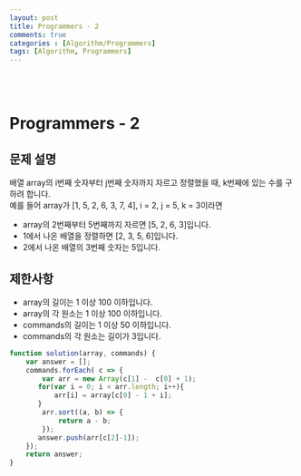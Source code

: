 ```yaml
---
layout: post
title: Programmers - 2
comments: true
categories : [Algorithm/Programmers]
tags: [Algorithm, Programmers]
---
```


<br><br>

# Programmers - 2

## 문제 설명

배열 array의 i번째 숫자부터 j번째 숫자까지 자르고 정렬했을 때, k번째에 있는 수를 구하려 합니다. <br>
예를 들어 array가 [1, 5, 2, 6, 3, 7, 4], i = 2, j = 5, k = 3이라면 <br>

- array의 2번째부터 5번째까지 자르면 [5, 2, 6, 3]입니다.
- 1에서 나온 배열을 정렬하면 [2, 3, 5, 6]입니다.
- 2에서 나온 배열의 3번째 숫자는 5입니다.

## 제한사항

- array의 길이는 1 이상 100 이하입니다.
- array의 각 원소는 1 이상 100 이하입니다.
- commands의 길이는 1 이상 50 이하입니다.
- commands의 각 원소는 길이가 3입니다.

```javascript
function solution(array, commands) {
    var answer = [];
    commands.forEach( c => {
        var arr = new Array(c[1] -  c[0] + 1); 
       for(var i = 0; i < arr.length; i++){
           arr[i] = array[c[0] - 1 + i];
       } 
        arr.sort((a, b) => {
            return a - b;
        });
       answer.push(arr[c[2]-1]);
    });
    return answer;
}
```